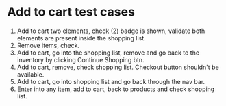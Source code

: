 # Add to cart test cases

1. Add to cart two elements, check (2) badge is shown, validate both elements are present inside the shopping list.
2. Remove items, check.
3. Add to cart, go into the shopping list, remove and go back to the inventory by clicking Continue Shopping btn.
4. Add to cart, remove, check shopping list. Checkout button shouldn't be available.
5. Add to cart, go into shopping list and go back through the nav bar.
6. Enter into any item, add to cart, back to products and check shopping list.